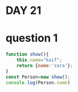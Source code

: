 # DAY 21 
# question 1 
```jsx
function show(){
    this.name="kaif";
    return {name:'zara'};
}
const Person=new show();
console.log(Person.name)
```
